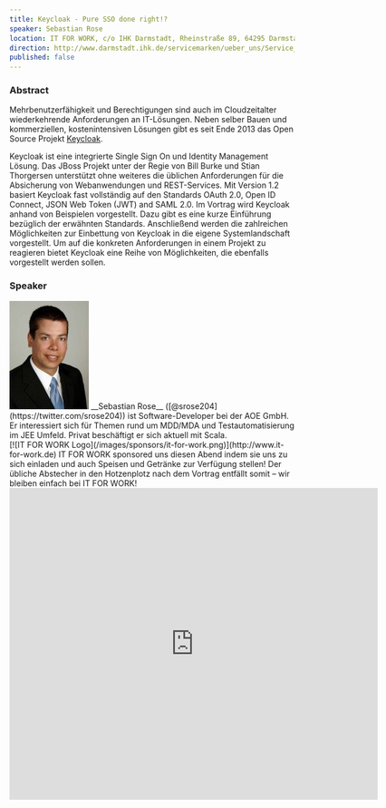 ```yaml
---
title: Keycloak - Pure SSO done right!?
speaker: Sebastian Rose
location: IT FOR WORK, c/o IHK Darmstadt, Rheinstraße 89, 64295 Darmstadt
direction: http://www.darmstadt.ihk.de/servicemarken/ueber_uns/Service_Center/Anfahrt/512020/Wegbeschreibung.html
published: false
---
```


### Abstract

Mehrbenutzerfähigkeit und Berechtigungen sind auch im Cloudzeitalter wiederkehrende Anforderungen an IT-Lösungen. Neben selber Bauen und kommerziellen, kostenintensiven Lösungen gibt es seit Ende 2013 das Open Source Projekt [Keycloak](http://keycloak.jboss.org/).

Keycloak ist eine integrierte Single Sign On und Identity Management Lösung. Das JBoss Projekt unter der Regie von Bill Burke und Stian Thorgersen unterstützt ohne weiteres die üblichen Anforderungen für die Absicherung von Webanwendungen und REST-Services. Mit Version 1.2 basiert Keycloak fast vollständig auf den Standards OAuth 2.0, Open ID Connect, JSON Web Token (JWT) and SAML 2.0. Im Vortrag wird Keycloak anhand von Beispielen vorgestellt. Dazu gibt es eine kurze Einführung bezüglich der erwähnten Standards. Anschließend werden die zahlreichen Möglichkeiten zur Einbettung von Keycloak in die eigene Systemlandschaft vorgestellt. Um auf die konkreten Anforderungen in einem Projekt zu reagieren bietet Keycloak eine Reihe von Möglichkeiten, die ebenfalls vorgestellt werden sollen.

### Speaker

<img src="/images/speaker/sebastian_rose.jpg" class="speakerpic"/>
__Sebastian Rose__ ([@srose204](https://twitter.com/srose204)) ist Software-Developer bei der AOE GmbH. Er interessiert sich für Themen rund um MDD/MDA und Testautomatisierung im JEE Umfeld. Privat beschäftigt er sich aktuell mit Scala.

<div style="clear: both;"></div>
[![IT FOR WORK Logo](/images/sponsors/it-for-work.png)](http://www.it-for-work.de)
IT FOR WORK sponsored uns diesen Abend indem sie uns zu sich einladen und auch Speisen und Getränke zur Verfügung stellen! Der übliche Abstecher in den Hotzenplotz nach dem Vortrag entfällt somit – wir bleiben einfach bei IT FOR WORK!

<iframe src="https://docs.google.com/forms/d/1go9Y3sA1nd2_HIHc16TABXk-9KIfFRd9SY_mH6gThI8/viewform?embedded=true" frameborder="0" width="650" height="550" marginheight="0" marginwidth="0"></iframe>
